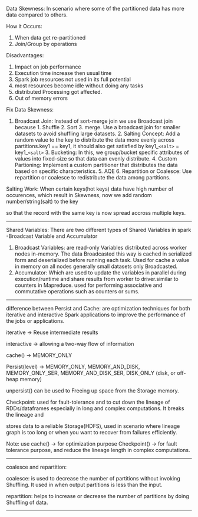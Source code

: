 Data Skewness: In scenario where some of the partitioned data has more data compared to others.

How it Occurs:

1. When data get re-partitioned
2. Join/Group by operations

Disadvantages:

1. Impact on job performance
2. Execution time increase then usual time
3. Spark job resources not used in its full potential
4. most resources become idle without doing any tasks
5. distributed Processing got affected.
6. Out of memory errors

Fix Data Skewness:

1. Broadcast Join: Instead of sort-merge join we use Broadcast join because 1. Shuffle 2. Sort 3. merge. Use a broadcast join for smaller datasets to avoid shuffling large datasets.
   2. Salting Concept: Add a random value to the key to distribute the data more evenly across partitions.key1 == key1, it should also get satisfied by key1_`<salt>` = key1_`<salt>`
   3. Bucketing: In this, we group/bucket specific attributes of values into fixed-size so that data can evenly distribute.
   4. Custom Partioning: Implement a custom partitioner that distributes the data based on specific characteristics.
   5. AQE
   6. Repartition or Coalesce: Use repartition or coalesce to redistribute the data among partitions.

Salting Work: When certain keys(hot keys) data have high number of occurences, which result in Skewness, now we add random number/string(salt) to the key

so that the record with the same key is now spread accross multiple keys.

---

Shared Variables: There are two different types of Shared Variables in spark -Broadcast Variable and Accumulator

1. Broadcast Variables: are read-only Variables distributed across worker nodes in-memory. The data Broadcasted this way is cached in serialized form and deserialized before running each task. Used for cache a value in memory on all nodes generally small datasets only Broadcasted.
2. Accumulator: Which are used to update the variables in parallel during execution/runtime and share results from worker to driver.similar to counters in Mapreduce. used for performing associative and commutative operations such as counters or sums.

---

difference between Persist and Cache: are optimization techniques for both iterative and interactive Spark applications to improve the performance of the jobs or applications.

iterative -> Reuse intermediate results

interactive  -> allowing a two-way flow of information

cache() -> MEMORY_ONLY

Persist(level) -> MEMORY_ONLY, MEMORY_AND_DISK, MEMORY_ONLY_SER, MEMORY_AND_DISK_SER, DISK_ONLY (disk, or off-heap memory)

unpersist() can be used to Freeing up space from the Storage memory.

Checkpoint: used for fault-tolerance and to cut down the lineage of RDDs/dataframes especially in long and complex computations. It breaks the lineage and

stores data to a reliable Storage(HDFS), used in scenario where lineage graph is too long or when you want to recover from failures efficiently.

Note: use cache() -> for optimization purpose Checkpoint() -> for fault tolerance purpose, and reduce the lineage length in complex computations.

---

coalesce and repartition:

coalesce: is used to decrease the number of partitions without invoking Shuffling. It used in when output partitions is less than the input.

repartition: helps to increase or decrease the number of partitions by doing Shuffling of data.

---
